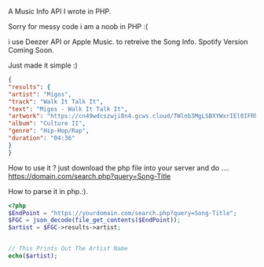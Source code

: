 A Music Info API I wrote in PHP.

Sorry for messy code i am a noob in PHP :(

i use Deezer API or Apple Music. to retreive the Song Info.
 Spotify Version Coming Soon.

Just made it simple :)


```JSON
{
"results": {
"artist": "Migos",
"track": "Walk It Talk It",
"text": "Migos - Walk It Talk It",
"artwork": "https://cn49wdcszwji8n4.gcws.cloud/TWlnb3MgLSBXYWxrIEl0IFRhbGsgSXQ=",
"album": "Culture II",
"genre": "Hip-Hop/Rap",
"duration": "04:36"
}
}
```

How to use it ? just download the php file into your server and do .... https://domain.com/search.php?query=Song-Title


How to parse it in php.:).


```php
<?php
$EndPoint = "https://yourdomain.com/search.php?query=Song-Title";
$FGC = json_decode(file_get_contents($EndPoint));
$artist = $FGC->results->artist;


// This Prints Out The Artist Name
echo($artist);

```
